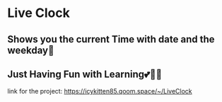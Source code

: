 Live Clock
==================
## Shows you the current Time with date and the weekday🥰

## Just Having Fun with Learning💕🥳🥳

link for the project: https://icykitten85.qoom.space/~/LiveClock
